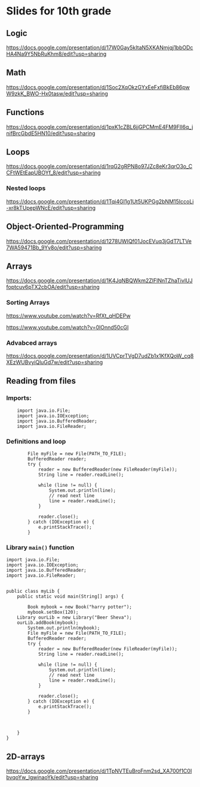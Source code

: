 # Slides for 10th grade

## Logic
https://docs.google.com/presentation/d/17W0Gay5kItaN5XKANmjqj1bbODcHA4Na9Y5NbRuKhm8/edit?usp=sharing



## Math 

https://docs.google.com/presentation/d/1Soc2XqOkzGYxEeFxfiBkEb86pwW9zkK_BWO-Hx0tasw/edit?usp=sharing

## Functions

https://docs.google.com/presentation/d/1pxK1cZBL6jjGPCMmE4FM9FII6q_jnifBrcGbdE5HN10/edit?usp=sharing


## Loops

https://docs.google.com/presentation/d/1rqG2gRPN8o97JZc8eKr3qrO3o_CCFtWEtEapUBOYf_8/edit?usp=sharing

### Nested loops

https://docs.google.com/presentation/d/1Tqi4GI1g1Ut5UKPGg2bNM15IccoLi-xr8kTUpepWNcE/edit?usp=sharing


## Object-Oriented-Programming

https://docs.google.com/presentation/d/1278UWIQf01JocEVuq3jGdT7LTVe7WA59471Bb_9Yv8o/edit?usp=sharing


## Arrays

https://docs.google.com/presentation/d/1K4JqNBQWkm2ZlFINnTZhaTivlUJfoptcuv6pTX2cbOA/edit?usp=sharing

### Sorting Arrays

https://www.youtube.com/watch?v=RfXt_qHDEPw

https://www.youtube.com/watch?v=0lOnnd50cGI


### Advabced arrays

https://docs.google.com/presentation/d/1UVCprTVgD7udZb1x1KfXQoW_cq8XEzWUBvyiQluGd7w/edit?usp=sharing


## Reading from files

### Imports:

```
	import java.io.File;
	import java.io.IOException;
	import java.io.BufferedReader;
	import java.io.FileReader;

```

### Definitions and loop

```
        File myFile = new File(PATH_TO_FILE);
        BufferedReader reader;
        try {
            reader = new BufferedReader(new FileReader(myFile));
            String line = reader.readLine();

            while (line != null) {
                System.out.println(line);
                // read next line
                line = reader.readLine();
            }

            reader.close();
        } catch (IOException e) {
            e.printStackTrace();
        }

```

### Library `main()` function

```
import java.io.File;
import java.io.IOException;
import java.io.BufferedReader;
import java.io.FileReader;


public class myLib {
    public static void main(String[] args) {

        Book mybook = new Book("harry potter");
        mybook.setBox(120);
	Library ourLib = new Library("Beer Sheva");
	ourLib.addBook(mybook);
        System.out.println(mybook);
        File myFile = new File(PATH_TO_FILE);
        BufferedReader reader;
        try {
            reader = new BufferedReader(new FileReader(myFile));
            String line = reader.readLine();

            while (line != null) {
                System.out.println(line);
                // read next line
                line = reader.readLine();
            }

            reader.close();
        } catch (IOException e) {
            e.printStackTrace();
        }

	

    }
}
```


## 2D-arrays

https://docs.google.com/presentation/d/1TpNVTEuBroFnm2sd_XA700f1C0IbvqoYw_lgwinaoYk/edit?usp=sharing

